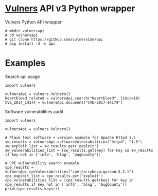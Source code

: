 # [Vulners](https://vulners.com) API v3 Python wrapper
Vulners Python API wrapper

```
# mkdir vulnersapi
# cd vulnersapi
# git clone https://github.com/vulnersCom/api
# pip install -U -e api
```

# Examples

Search api usage
```
import vulners

vulnersApi = vulners.Vulners()
heartbleed_related = vulnersApi.search("heartbleed", limit=10)
CVE_2017_14174 = vulnersApi.document("CVE-2017-14174")
```

Software vulnerabilities audit 
```
import vulners

vulnersApi = vulners.Vulners()

# Plain text software + version example for Apache Httpd 1.5
sw_results = vulnersApi.softwareVulnerabilities("httpd", "1.5")
sw_exploit_list = sw_results.get('exploit')
sw_vulnerabilities_list = [sw_results.get(key) for key in sw_results if key not in ['info', 'blog', 'bugbounty']]

# CPE vulnerability search example
cpe_results = vulnersApi.cpeVulnerabilities("cpe:/a:cybozu:garoon:4.2.1")
cpe_exploit_list = cpe_results.get('exploit')
cpe_vulnerabilities_list = [cpe_results.get(key) for key in cpe_results if key not in ['info', 'blog', 'bugbounty']]
print(cpe_results.keys())
```
